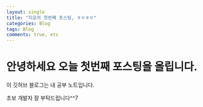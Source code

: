 ```yaml
---
layout: single
title: "지호의 첫번째 포스팅, ㅎㅇㅎㅇ"
categories: Blog
tags: Blog
comments: true, etc
---
```


# 안녕하세요 오늘 첫번째 포스팅을 올립니다. 

이 깃허브 블로그는 내 공부 노트입니다.

초보 개발자 잘 부탁드립니다^^7
